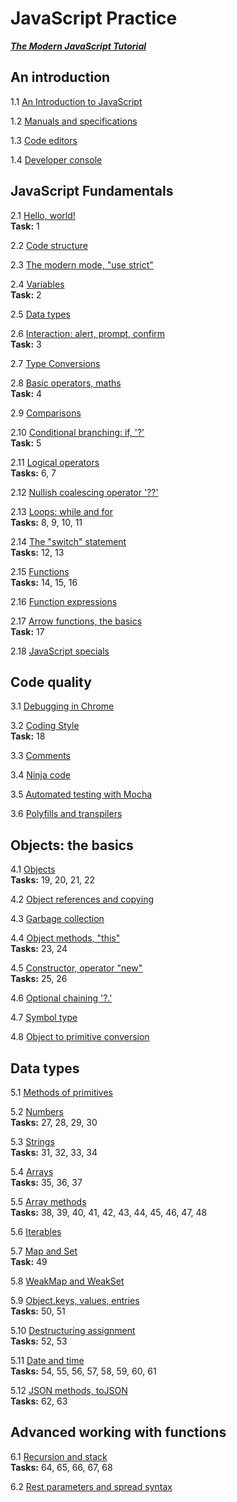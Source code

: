 # JavaScript Practice 
***[The Modern JavaScript Tutorial](https://javascript.info/)***

## An introduction

1.1 [An Introduction to JavaScript](https://javascript.info/intro)    

1.2 [Manuals and specifications](https://javascript.info/manuals-specifications)    

1.3 [Code editors](https://javascript.info/code-editors)    

1.4 [Developer console](https://javascript.info/devtools)   

## JavaScript Fundamentals

2.1 [Hello, world!](https://javascript.info/hello-world)      
__Task:__ 1

2.2 [Code structure](https://javascript.info/structure)   

2.3 [The modern mode, "use strict"](https://javascript.info/strict-mode)    

2.4 [Variables](https://javascript.info/variables)    
__Task:__ 2

2.5 [Data types](https://javascript.info/types)   

2.6 [Interaction: alert, prompt, confirm](https://javascript.info/alert-prompt-confirm)   
__Task:__ 3

2.7 [Type Conversions](https://javascript.info/type-conversions)    

2.8 [Basic operators, maths](https://javascript.info/operators)   
__Task:__ 4

2.9 [Comparisons](https://javascript.info/comparison)   

2.10 [Conditional branching: if, '?'](https://javascript.info/ifelse)   
__Task:__ 5

2.11 [Logical operators](https://javascript.info/logical-operators)   
__Tasks:__ 6, 7

2.12 [Nullish coalescing operator '??'](https://javascript.info/nullish-coalescing-operator)    

2.13 [Loops: while and for](https://javascript.info/while-for)    
__Tasks:__ 8, 9, 10, 11

2.14 [The "switch" statement](https://javascript.info/switch)   
__Tasks:__ 12, 13

2.15 [Functions](https://javascript.info/function-basics)   
__Tasks:__ 14, 15, 16

2.16 [Function expressions](https://javascript.info/function-expressions)   

2.17 [Arrow functions, the basics](https://javascript.info/arrow-functions-basics)    
__Task:__ 17

2.18 [JavaScript specials](https://javascript.info/javascript-specials)   

## Code quality

3.1 [Debugging in Chrome](https://javascript.info/debugging-chrome)   

3.2 [Coding Style](https://javascript.info/coding-style)    
__Task:__ 18

3.3 [Comments](https://javascript.info/comments)    

3.4 [Ninja code](https://javascript.info/ninja-code)    

3.5 [Automated testing with Mocha](https://javascript.info/testing-mocha)   

3.6 [Polyfills and transpilers](https://javascript.info/polyfills)    

## Objects: the basics

4.1 [Objects](https://javascript.info/object)   
__Tasks:__ 19, 20, 21, 22

4.2 [Object references and copying](https://javascript.info/object-copy)

4.3 [Garbage collection](https://javascript.info/garbage-collection)

4.4 [Object methods, "this"](https://javascript.info/object-methods)    
__Tasks:__ 23, 24

4.5 [Constructor, operator "new"](https://javascript.info/constructor-new)    
__Tasks:__ 25, 26

4.6 [Optional chaining '?.'](https://javascript.info/optional-chaining)

4.7 [Symbol type](https://javascript.info/symbol)

4.8 [Object to primitive conversion](https://javascript.info/object-toprimitive)

## Data types

5.1 [Methods of primitives](https://javascript.info/primitives-methods)

5.2 [Numbers](https://javascript.info/number)   
__Tasks:__ 27, 28, 29, 30

5.3 [Strings](https://javascript.info/string)   
__Tasks:__ 31, 32, 33, 34

5.4 [Arrays](https://javascript.info/array)   
__Tasks:__ 35, 36, 37

5.5 [Array methods](https://javascript.info/array-methods)   
__Tasks:__ 38, 39, 40, 41, 42, 43, 44, 45, 46, 47, 48

5.6 [Iterables](https://javascript.info/iterable)   

5.7 [Map and Set](https://javascript.info/map-set)   
__Task:__ 49

5.8 [WeakMap and WeakSet](https://javascript.info/weakmap-weakset)   

5.9 [Object.keys, values, entries](https://javascript.info/keys-values-entries)   
__Tasks:__ 50, 51

5.10 [Destructuring assignment](https://javascript.info/destructuring-assignment)   
__Tasks:__ 52, 53

5.11 [Date and time](https://javascript.info/date)   
__Tasks:__ 54, 55, 56, 57, 58, 59, 60, 61

5.12 [JSON methods, toJSON](https://javascript.info/json)   
__Tasks:__ 62, 63

## Advanced working with functions

6.1 [Recursion and stack](https://javascript.info/recursion)   
__Tasks:__ 64, 65, 66, 67, 68

6.2 [Rest parameters and spread syntax](https://javascript.info/rest-parameters-spread)   
